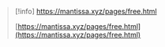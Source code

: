 > [!info] https://mantissa.xyz/pages/free.html  
>  
> [https://mantissa.xyz/pages/free.html](https://mantissa.xyz/pages/free.html)